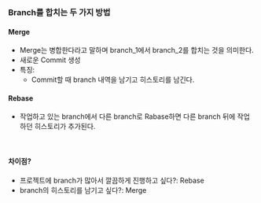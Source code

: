 ### Branch를 합치는 두 가지 방법 
#### Merge

- Merge는 병합한다라고 말하며 branch_1에서 branch_2를 합치는 것을 의미한다.    
- 새로운 Commit 생성 
- 특징: 
    - Commit할 때 branch 내역을 남기고 히스토리를 남긴다. 


#### Rebase
- 작업하고 있는 branch에서 다른 branch로 Rabase하면 다른 branch 뒤에 작업하던 히스토리가 추가된다.  


<br>

#### 차이점? 

- 프로젝트에 branch가 많아서 깔끔하게 진행하고 싶다?: Rebase  
- branch의 히스토리를 남기고 싶다?: Merge
